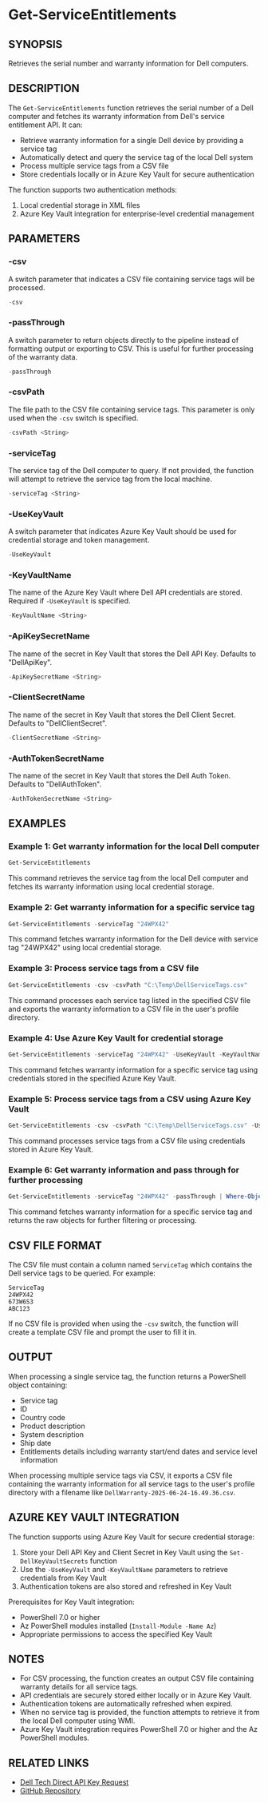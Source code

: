 # Get-ServiceEntitlements

## SYNOPSIS
Retrieves the serial number and warranty information for Dell computers.

## DESCRIPTION
The `Get-ServiceEntitlements` function retrieves the serial number of a Dell computer and fetches its warranty information from Dell's service entitlement API. It can:

- Retrieve warranty information for a single Dell device by providing a service tag
- Automatically detect and query the service tag of the local Dell system
- Process multiple service tags from a CSV file
- Store credentials locally or in Azure Key Vault for secure authentication

The function supports two authentication methods:
1. Local credential storage in XML files
2. Azure Key Vault integration for enterprise-level credential management

## PARAMETERS

### -csv
A switch parameter that indicates a CSV file containing service tags will be processed.

```powershell
-csv
```

### -passThrough
A switch parameter to return objects directly to the pipeline instead of formatting output or exporting to CSV. This is useful for further processing of the warranty data.

```powershell
-passThrough
```

### -csvPath
The file path to the CSV file containing service tags. This parameter is only used when the `-csv` switch is specified.

```powershell
-csvPath <String>
```

### -serviceTag
The service tag of the Dell computer to query. If not provided, the function will attempt to retrieve the service tag from the local machine.

```powershell
-serviceTag <String>
```

### -UseKeyVault
A switch parameter that indicates Azure Key Vault should be used for credential storage and token management.

```powershell
-UseKeyVault
```

### -KeyVaultName
The name of the Azure Key Vault where Dell API credentials are stored. Required if `-UseKeyVault` is specified.

```powershell
-KeyVaultName <String>
```

### -ApiKeySecretName
The name of the secret in Key Vault that stores the Dell API Key. Defaults to "DellApiKey".

```powershell
-ApiKeySecretName <String>
```

### -ClientSecretName
The name of the secret in Key Vault that stores the Dell Client Secret. Defaults to "DellClientSecret".

```powershell
-ClientSecretName <String>
```

### -AuthTokenSecretName
The name of the secret in Key Vault that stores the Dell Auth Token. Defaults to "DellAuthToken".

```powershell
-AuthTokenSecretName <String>
```

## EXAMPLES

### Example 1: Get warranty information for the local Dell computer
```powershell
Get-ServiceEntitlements
```

This command retrieves the service tag from the local Dell computer and fetches its warranty information using local credential storage.

### Example 2: Get warranty information for a specific service tag
```powershell
Get-ServiceEntitlements -serviceTag "24WPX42"
```

This command fetches warranty information for the Dell device with service tag "24WPX42" using local credential storage.

### Example 3: Process service tags from a CSV file
```powershell
Get-ServiceEntitlements -csv -csvPath "C:\Temp\DellServiceTags.csv"
```

This command processes each service tag listed in the specified CSV file and exports the warranty information to a CSV file in the user's profile directory.

### Example 4: Use Azure Key Vault for credential storage
```powershell
Get-ServiceEntitlements -serviceTag "24WPX42" -UseKeyVault -KeyVaultName "MyKeyVault"
```

This command fetches warranty information for a specific service tag using credentials stored in the specified Azure Key Vault.

### Example 5: Process service tags from a CSV using Azure Key Vault
```powershell
Get-ServiceEntitlements -csv -csvPath "C:\Temp\DellServiceTags.csv" -UseKeyVault -KeyVaultName "MyKeyVault"
```

This command processes service tags from a CSV file using credentials stored in Azure Key Vault.

### Example 6: Get warranty information and pass through for further processing
```powershell
Get-ServiceEntitlements -serviceTag "24WPX42" -passThrough | Where-Object { $_.EntitlementType -eq "ProSupport" }
```

This command fetches warranty information for a specific service tag and returns the raw objects for further filtering or processing.

## CSV FILE FORMAT

The CSV file must contain a column named `ServiceTag` which contains the Dell service tags to be queried. For example:

```
ServiceTag
24WPX42
673W6S3
ABC123
```

If no CSV file is provided when using the `-csv` switch, the function will create a template CSV file and prompt the user to fill it in.

## OUTPUT

When processing a single service tag, the function returns a PowerShell object containing:

- Service tag
- ID
- Country code
- Product description
- System description
- Ship date
- Entitlements details including warranty start/end dates and service level information

When processing multiple service tags via CSV, it exports a CSV file containing the warranty information for all service tags to the user's profile directory with a filename like `DellWarranty-2025-06-24-16.49.36.csv`.

## AZURE KEY VAULT INTEGRATION

The function supports using Azure Key Vault for secure credential storage:

1. Store your Dell API Key and Client Secret in Key Vault using the `Set-DellKeyVaultSecrets` function
2. Use the `-UseKeyVault` and `-KeyVaultName` parameters to retrieve credentials from Key Vault
3. Authentication tokens are also stored and refreshed in Key Vault

Prerequisites for Key Vault integration:
- PowerShell 7.0 or higher
- Az PowerShell modules installed (`Install-Module -Name Az`)
- Appropriate permissions to access the specified Key Vault

## NOTES

- For CSV processing, the function creates an output CSV file containing warranty details for all service tags.
- API credentials are securely stored either locally or in Azure Key Vault.
- Authentication tokens are automatically refreshed when expired.
- When no service tag is provided, the function attempts to retrieve it from the local Dell computer using WMI.
- Azure Key Vault integration requires PowerShell 7.0 or higher and the Az PowerShell modules.

## RELATED LINKS

- [Dell Tech Direct API Key Request](https://techdirect.dell.com/Portal/ApplyForAPIKeyWizard.aspx)
- [GitHub Repository](https://github.com/WFord26/DellServiceEntitlements)
